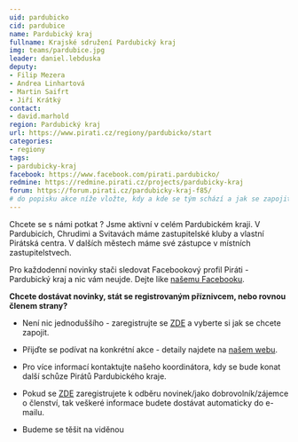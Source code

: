 ```yaml
---
uid: pardubicko
cid: pardubice
name: Pardubický kraj
fullname: Krajské sdružení Pardubický kraj
img: teams/pardubice.jpg
leader: daniel.lebduska
deputy:
- Filip Mezera
- Andrea Linhartová
- Martin Saifrt
- Jiří Krátký
contact:
- david.marhold
region: Pardubický kraj
url: https://www.pirati.cz/regiony/pardubicko/start
categories:
- regiony
tags:
- pardubicky-kraj
facebook: https://www.facebook.com/pirati.pardubicko/
redmine: https://redmine.pirati.cz/projects/pardubicky-kraj
forum: https://forum.pirati.cz/pardubicky-kraj-f85/
# do popisku akce níže vložte, kdy a kde se tým schází a jak se zapojit
---
```


Chcete se s námi potkat ? Jsme aktivní v celém Pardubickém kraji. V Pardubicích, Chrudimi a Svitavách máme zastupitelské kluby a vlastní Pirátská centra. V dalších městech máme své zástupce v místních zastupitelstvech.

Pro každodenní novinky stači sledovat Facebookový profil Piráti - Pardubický kraj a nic vám neujde. Dejte like [našemu Facebooku](https://www.facebook.com/pg/pirati.pardubicko/events/?ref=page_internal).

**Chcete dostávat novinky, stát se registrovaným příznivcem, nebo rovnou členem strany?**

* Není nic jednoduššího - zaregistrujte se [ZDE](https://nalodeni.pirati.cz/) a vyberte si jak se chcete zapojit.

* Přijďte se podívat na konkrétní akce - detaily najdete na [našem webu](https://pardubicky.pirati.cz/). 

* Pro více informací kontaktujte našeho koordinátora, kdy se bude konat další schůze Pirátů Pardubického kraje. 

* Pokud se [ZDE](https://nalodeni.pirati.cz/) zaregistrujete k odběru novinek/jako dobrovolník/zájemce o členství, tak veškeré informace budete dostávat automaticky do e-mailu.

* Budeme se těšit na viděnou
